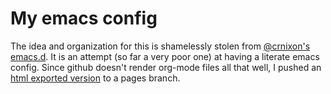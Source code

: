 # My emacs config

The idea and organization for this is shamelessly stolen from
[@crnixon's emacs.d](http://github.com/crnixon/emacs.d). It is an attempt (so
far a very poor one) at having a literate emacs config. Since github
doesn't render org-mode files all that well, I pushed an
[html exported version](http://abedra.github.com/emacs.d) to a pages
branch.
